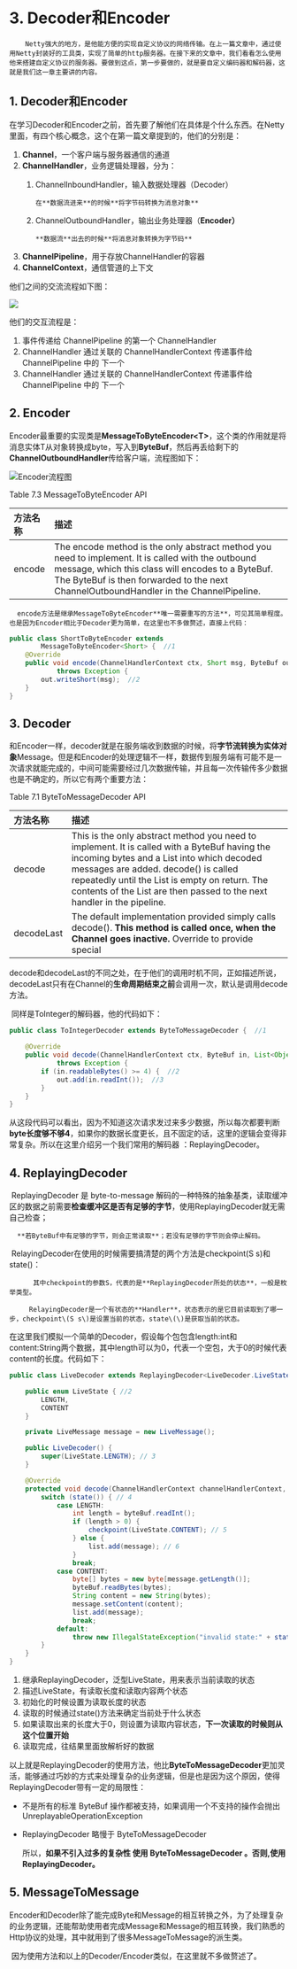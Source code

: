 # 3. Decoder和Encoder

        Netty强大的地方，是他能方便的实现自定义协议的网络传输。在上一篇文章中，通过使用Netty封装好的工具类，实现了简单的http服务器。在接下来的文章中，我们看看怎么使用他来搭建自定义协议的服务器。要做到这点，第一步要做的，就是要自定义编码器和解码器，这就是我们这一章主要讲的内容。

## 1. Decoder和Encoder

​ 在学习Decoder和Encoder之前，首先要了解他们在具体是个什么东西。在Netty里面，有四个核心概念，这个在第一篇文章提到的，他们的分别是：

1. **Channel**，一个客户端与服务器通信的通道
2. **ChannelHandler**，业务逻辑处理器，分为：
   1. ChannelInboundHandler，输入数据处理器（Decoder）

          在**数据流进来**的时候**将字节码转换为消息对象**

   2. ChannelOutboundHandler，输出业务处理器（**Encoder）**

          **数据流**出去的时候**将消息对象转换为字节码**
3. **ChannelPipeline**，用于存放ChannelHandler的容器
4. **ChannelContext**，通信管道的上下文

他们之间的交流流程如下图：

![](../../../.gitbook/assets/image%20%28239%29.png)

他们的交互流程是：

1. 事件传递给 ChannelPipeline 的第一个 ChannelHandler
2. ChannelHandler 通过关联的 ChannelHandlerContext 传递事件给 ChannelPipeline 中的 下一个
3. ChannelHandler 通过关联的 ChannelHandlerContext 传递事件给 ChannelPipeline 中的 下一个

## 2. Encoder

​       Encoder最重要的实现类是**MessageToByteEncoder&lt;T&gt;**，这个类的作用就是将消息实体T从对象转换成byte，写入到**ByteBuf**，然后再丢给剩下的**ChannelOutboundHandler**传给客户端，流程图如下：

![Encoder&#x6D41;&#x7A0B;&#x56FE;](../../../.gitbook/assets/image%20%28147%29.png)

Table 7.3 MessageToByteEncoder API

| 方法名称 | 描述 |
| :--- | :--- |
| encode | The encode method is the only abstract method you need to implement. It is called with the outbound message, which this class will encodes to a ByteBuf. The ByteBuf is then forwarded to the next ChannelOutboundHandler in the ChannelPipeline. |

      encode方法是继承MessageToByteEncoder**唯一需要重写的方法**，可见其简单程度。也是因为Encoder相比于Decoder更为简单，在这里也不多做赘述，直接上代码：

```java
public class ShortToByteEncoder extends
        MessageToByteEncoder<Short> {  //1
    @Override
    public void encode(ChannelHandlerContext ctx, Short msg, ByteBuf out)
            throws Exception {
        out.writeShort(msg);  //2
    }
}
```

## 3. Decoder

​       和Encoder一样，decoder就是在服务端收到数据的时候，将**字节流转换为实体对象**Message。但是和Encoder的处理逻辑不一样，数据传到服务端有可能不是一次请求就能完成的，中间可能需要经过几次数据传输，并且每一次传输传多少数据也是不确定的，所以它有两个重要方法：

Table 7.1 ByteToMessageDecoder API

| 方法名称 | 描述 |
| :--- | :--- |
| decode | This is the only abstract method you need to implement. It is called with a ByteBuf having the incoming bytes and a List into which decoded messages are added. decode\(\) is called repeatedly until the List is empty on return. The contents of the List are then passed to the next handler in the pipeline. |
| decodeLast | The default implementation provided simply calls decode\(\). **This method is called once, when the Channel goes inactive.** Override to provide special |

​     decode和decodeLast的不同之处，在于他们的调用时机不同，正如描述所说，decodeLast只有在Channel的**生命周期结束之前**会调用一次，默认是调用decode方法。

​ 同样是ToInteger的解码器，他的代码如下：

```java
public class ToIntegerDecoder extends ByteToMessageDecoder {  //1

    @Override
    public void decode(ChannelHandlerContext ctx, ByteBuf in, List<Object> out)
            throws Exception {
        if (in.readableBytes() >= 4) {  //2
            out.add(in.readInt());  //3
        }
    }
}
```

​ 从这段代码可以看出，因为不知道这次请求发过来多少数据，所以每次都要判断**byte长度够不够4**，如果你的数据长度更长，且不固定的话，这里的逻辑会变得非常复杂。所以在这里介绍另一个我们常用的解码器 ：ReplayingDecoder。

## 4. ReplayingDecoder

​        ReplayingDecoder 是 byte-to-message 解码的一种特殊的抽象基类，读取缓冲区的数据之前需要**检查缓冲区是否有足够的字节**，使用ReplayingDecoder就无需自己检查；

      **若ByteBuf中有足够的字节，则会正常读取**；若没有足够的字节则会停止解码。

​        RelayingDecoder在使用的时候需要搞清楚的两个方法是checkpoint\(S s\)和state\(\)：

          其中checkpoint的参数S，代表的是**ReplayingDecoder所处的状态**，一般是枚举类型。             

         RelayingDecoder是一个有状态的**Handler**，状态表示的是它目前读取到了哪一步，checkpoint\(S s\)是设置当前的状态，state\(\)是获取当前的状态。

​       在这里我们模拟一个简单的Decoder，假设每个包包含length:int和content:String两个数据，其中length可以为0，代表一个空包，大于0的时候代表content的长度。代码如下：

```java
public class LiveDecoder extends ReplayingDecoder<LiveDecoder.LiveState> { //1

    public enum LiveState { //2
        LENGTH,
        CONTENT
    }

    private LiveMessage message = new LiveMessage();

    public LiveDecoder() {
        super(LiveState.LENGTH); // 3
    }

    @Override
    protected void decode(ChannelHandlerContext channelHandlerContext, ByteBuf byteBuf, List<Object> list) throws Exception {
        switch (state()) { // 4
            case LENGTH:
                int length = byteBuf.readInt();
                if (length > 0) {
                    checkpoint(LiveState.CONTENT); // 5
                } else {
                    list.add(message); // 6
                }
                break;
            case CONTENT:
                byte[] bytes = new byte[message.getLength()];
                byteBuf.readBytes(bytes);
                String content = new String(bytes);
                message.setContent(content);
                list.add(message);
                break;
            default:
                throw new IllegalStateException("invalid state:" + state());
        }
    }
}
```

1. 继承ReplayingDecoder，泛型LiveState，用来表示当前读取的状态
2. 描述LiveState，有读取长度和读取内容两个状态
3. 初始化的时候设置为读取长度的状态
4. 读取的时候通过state\(\)方法来确定当前处于什么状态
5. 如果读取出来的长度大于0，则设置为读取内容状态，**下一次读取的时候则从这个位置开始**
6. 读取完成，往结果里面放解析好的数据

​ 以上就是ReplayingDecoder的使用方法，他比**ByteToMessageDecoder**更加灵活，能够通过巧妙的方式来处理复杂的业务逻辑，但是也是因为这个原因，使得ReplayingDecoder带有一定的局限性：

* 不是所有的标准 ByteBuf 操作都被支持，如果调用一个不支持的操作会抛出 UnreplayableOperationException
* ReplayingDecoder 略慢于 ByteToMessageDecoder

  所以，**如果不引入过多的复杂性 使用 ByteToMessageDecoder 。否则,使用ReplayingDecoder。**

## 5. MessageToMessage

​ Encoder和Decoder除了能完成Byte和Message的相互转换之外，为了处理复杂的业务逻辑，还能帮助使用者完成Message和Message的相互转换，我们熟悉的Http协议的处理，其中就用到了很多MessageToMessage的派生类。

​ 因为使用方法和以上的Decoder/Encoder类似，在这里就不多做赘述了。

​  
  


